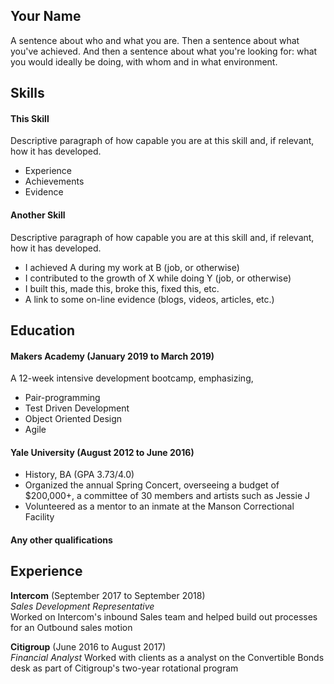 ## Your Name

A sentence about who and what you are. Then a sentence about what you've achieved. And then a sentence about what you're looking for: what you would ideally be doing, with whom and in what environment.

## Skills

#### This Skill

Descriptive paragraph of how capable you are at this skill and, if relevant, how it has developed.

- Experience
- Achievements
- Evidence

#### Another Skill

Descriptive paragraph of how capable you are at this skill and, if relevant, how it has developed.

- I achieved A during my work at B (job, or otherwise)
- I contributed to the growth of X while doing Y (job, or otherwise)
- I built this, made this, broke this, fixed this, etc.
- A link to some on-line evidence (blogs, videos, articles, etc.)

## Education

#### Makers Academy (January 2019 to March 2019)

A 12-week intensive development bootcamp, emphasizing,

- Pair-programming
- Test Driven Development
- Object Oriented Design
- Agile

#### Yale University (August 2012 to June 2016)

- History, BA (GPA 3.73/4.0)
- Organized the annual Spring Concert, overseeing a budget of $200,000+, a committee of 30 members and artists such as Jessie J
- Volunteered as a mentor to an inmate at the Manson Correctional Facility

#### Any other qualifications

## Experience

**Intercom** (September 2017 to September 2018)    
*Sales Development Representative*  
Worked on Intercom's inbound Sales team and helped build out processes for an Outbound sales motion

**Citigroup** (June 2016 to August 2017)   
*Financial Analyst*
Worked with clients as a analyst on the Convertible Bonds desk as part of Citigroup's two-year rotational program
